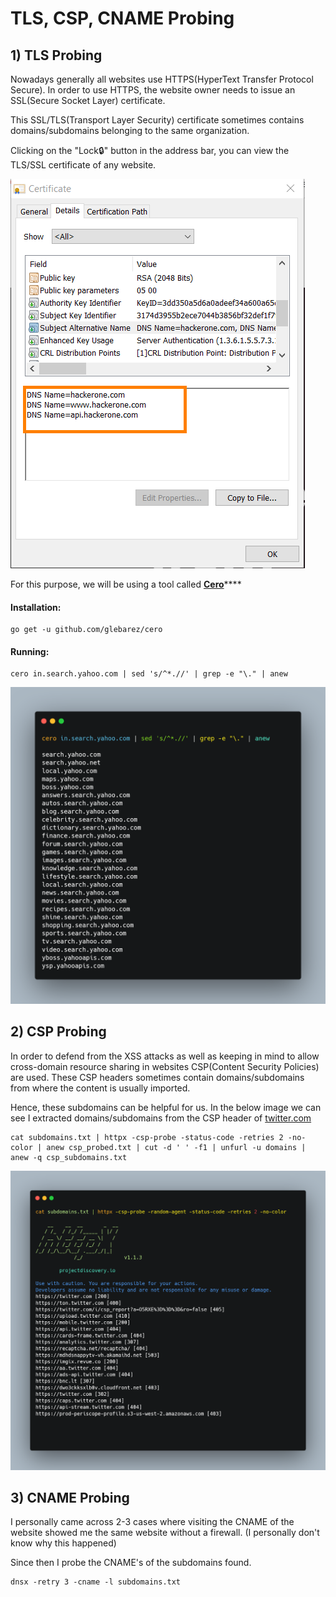 # TLS, CSP, CNAME Probing

## 1) TLS Probing

Nowadays generally all websites use HTTPS(HyperText Transfer Protocol Secure). In order to use HTTPS, the website owner needs to issue an SSL(Secure Socket Layer) certificate.

This SSL/TLS(Transport Layer Security) certificate sometimes contains domains/subdomains belonging to the same organization.

Clicking on the "Lock🔒" button in the address bar, you can view the TLS/SSL certificate of any website.

![Hackerone.com contain these subdomains in its TLS certificate](../../.gitbook/assets/TLS.png)



For this purpose, we will be using a tool called [**Cero**](https://github.com/glebarez/cero)****

#### Installation:

```
go get -u github.com/glebarez/cero
```

#### Running:

```
cero in.search.yahoo.com | sed 's/^*.//' | grep -e "\." | anew 
```

![](../../.gitbook/assets/cero.png)

## 2) CSP Probing

In order to defend from the XSS attacks as well as keeping in mind to allow cross-domain resource sharing in websites CSP(Content Security Policies) are used. These CSP headers sometimes contain domains/subdomains from where the content is usually imported.

Hence, these subdomains can be helpful for us. In the below image we can see I extracted domains/subdomains from the CSP header of [twitter.com](https://twitter.com)

```
cat subdomains.txt | httpx -csp-probe -status-code -retries 2 -no-color | anew csp_probed.txt | cut -d ' ' -f1 | unfurl -u domains | anew -q csp_subdomains.txt
```

![](../../.gitbook/assets/csp.png)







## 3) CNAME Probing

I personally came across 2-3 cases where visiting the CNAME of the website showed me the same website without a firewall. (I personally don't know why this happened)

Since then I probe the CNAME's of the subdomains found.

```
dnsx -retry 3 -cname -l subdomains.txt
```
